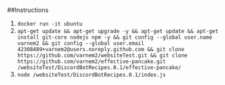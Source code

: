 ##Instructions
1. ```docker run -it ubuntu```
2. ```apt-get update && apt-get upgrade -y && apt-get update && apt-get install git-core nodejs npm -y && git config --global user.name varnem2 && git config --global user.email 42308489+varnem2@users.noreply.github.com && git clone https://github.com/varnem2/websiteTest.git && git clone https://github.com/varnem2/effective-pancake.git /websiteTest/DiscordBotRecipes.0.1/effective-pancake/```
3. ```node /websiteTest/DiscordBotRecipes.0.1/index.js```